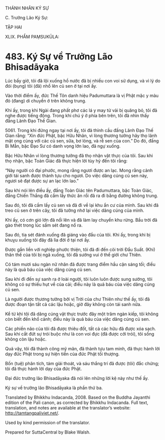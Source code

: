 THÁNH NHÂN KÝ SỰ

C. Trưởng Lão Ký Sự:

TẬP HAI

XLIX. PHẨM PAṂSUKŪLA:

# 483\. Ký Sự về Trưởng Lão Bhisadāyaka

Lúc bấy giờ, tôi đã lội xuống hồ nước đã bị nhiều con voi sử dụng, và vì lý do đói (bụng) tôi (đã) nhổ lên củ sen ở tại nơi ấy.

Vào thời điểm ấy, đức Thế Tôn danh hiệu Padumuttara là vị Phật mặc y màu đỏ (đang) di chuyển ở trên không trung.

Khi ấy, trong khi Ngài đang phất phơ các lá y may từ vải bị quăng bỏ, tôi đã nghe được tiếng động. Trong khi chú ý ở phía bên trên, tôi đã nhìn thấy đấng Lãnh Đạo Thế Gian.

5061\. Trong khi đứng ngay tại nơi ấy, tôi đã thỉnh cầu đấng Lãnh Đạo Thế Gian rằng: “Xin đức Phật, bậc Hữu Nhãn, vì lòng thương tưởng hãy thọ lãnh mật ong cùng với các củ sen, sữa, bơ lỏng, và rễ sen của con.” Do đó, đấng Bi Mẫn, bậc Đạo Sư có danh vọng lớn lao, đã ngự xuống.

Bậc Hữu Nhãn vì lòng thương tưởng đã thọ nhận vật thực của tôi. Sau khi thọ nhận, bậc Toàn Giác đã thực hiện lời tùy hỷ đến tôi rằng:

“Này người có đại phước, mong rằng ngươi được an lạc. Mong rằng cảnh giới tái sanh được thành tựu cho ngươi. Do việc dâng cúng củ sen này, ngươi sẽ đạt được sự an lạc lớn lao.”

Sau khi nói lên điều ấy, đấng Toàn Giác tên Padumuttara, bậc Toàn Giác, đấng Chiến Thắng đã cầm lấy thức ăn rồi đã ra đi bằng đường không trung.

Sau đó, tôi đã cầm lấy củ sen và đã đi về lại khu ẩn cư của mình. Sau khi đã treo củ sen ở trên cây, tôi đã tưởng nhớ lại việc dâng cúng của mình.

Khi ấy, có cơn gió lớn đã nổi lên và đã làm lay chuyển khu rừng. Bầu trời đã gào thét trong lúc sấm sét đang nổ ra.

Sau đó, tia sét đánh xuống đã giáng vào đầu của tôi. Khi ấy, trong khi bị khuỵu xuống tôi đây đã lìa đời ở tại nơi ấy.

Được gắn liền với nghiệp phước thiện, tôi đã đi đến cõi trời Đẩu Suất. (Khi) thân thể của tôi bị ngã xuống, tôi đã sướng vui ở thế giới chư Thiên.

Có tám mươi sáu ngàn nữ nhân đã được trang điểm hầu cận sáng tối; điều này là quả báu của việc dâng cúng củ sen.

Sau khi đi đến sự sanh ra ở loài người, tôi luôn luôn được sung sướng, tôi không có sự thiếu hụt về của cải; điều này là quả báu của việc dâng cúng củ sen.

Là người được thương tưởng bởi vị Trời của chư Thiên như thế ấy, tôi đã được đoạn tận tất cả các lậu hoặc, giờ đây không còn tái sanh nữa.

Kể từ khi tôi đã dâng cúng vật thực trước đây một trăm ngàn kiếp, tôi không còn biết đến khổ cảnh; điều này là quả báu của việc dâng cúng củ sen.

Các phiền não của tôi đã được thiêu đốt, tất cả các hữu đã được xóa sạch. Sau khi cắt đứt sự trói buộc như là con voi đực (đã được cởi trói), tôi sống không còn lậu hoặc.

Quả vậy, tôi đã thành công mỹ mãn, đã thành tựu tam minh, đã thực hành lời dạy đức Phật trong sự hiện tiền của đức Phật tối thượng.

Bốn (tuệ) phân tích, tám giải thoát, và sáu thắng trí đã được (tôi) đắc chứng; tôi đã thực hành lời dạy của đức Phật.

Đại đức trưởng lão Bhisadāyaka đã nói lên những lời kệ này như thế ấy.

Ký sự về trưởng lão Bhisadāyaka là phần thứ ba.

Translated by Bhikkhu Indacanda, 2008. Based on the Buddha Jayanthi edition of the Pali canon, as corrected by Bhikkhu Indacanda. Full text, translation, and notes are available at the translator’s website: http://tamtangpaliviet.net/.

Used by kind permission of the translator.

Prepared for SuttaCentral by Blake Walsh.
